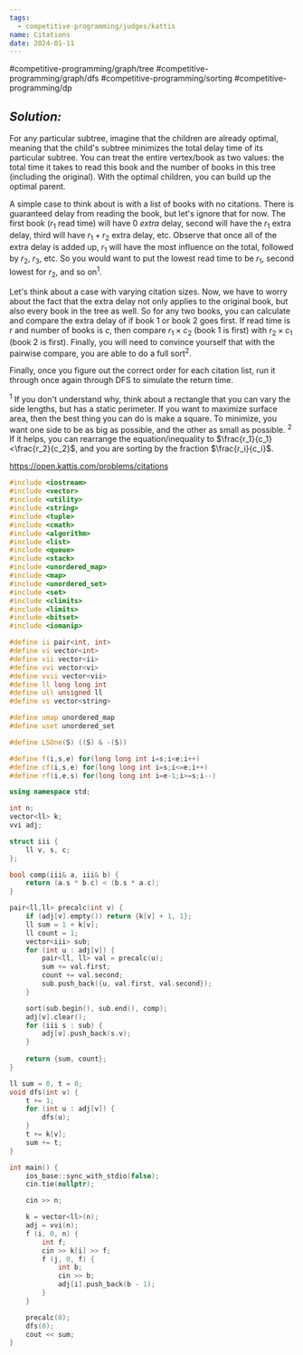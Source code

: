 ```yaml
---
tags:
  - competitive-programming/judges/kattis
name: Citations
date: 2024-01-11
---
```

#competitive-programming/graph/tree
#competitive-programming/graph/dfs
#competitive-programming/sorting
#competitive-programming/dp
## _Solution:_
For any particular subtree, imagine that the children are already optimal, meaning that the child's subtree minimizes the total delay time of its particular subtree. You can treat the entire vertex/book as two values: the total time it takes to read this book and the number of books in this tree (including the original). With the optimal children, you can build up the optimal parent.

A simple case to think about is with a list of books with no citations. There is guaranteed delay from reading the book, but let's ignore that for now. The first book ($r_1$ read time) will have $0$ *extra* delay, second will have the $r_1$ extra delay, third will have $r_1+r_2$ extra delay, etc. Observe that once all of the extra delay is added up, $r_1$ will have the most influence on the total, followed by $r_2$, $r_3$, etc. So you would want to put the lowest read time to be $r_1$, second lowest for $r_2$, and so on<sup>1</sup>.

Let's think about a case with varying citation sizes. Now, we have to worry about the fact that the extra delay not only applies to the original book, but also every book in the tree as well. So for any two books, you can calculate and compare the extra delay of if book 1 or book 2 goes first. If read time is $r$ and number of books is $c$, then compare $r_1\times c_2$ (book 1 is first) with $r_2\times c_1$ (book 2 is first). Finally, you will need to convince yourself that with the pairwise compare, you are able to do a full sort<sup>2</sup>.

Finally, once you figure out the correct order for each citation list, run it through once again through DFS to simulate the return time.

<sup>1</sup> If you don't understand why, think about a rectangle that you can vary the side lengths, but has a static perimeter. If you want to maximize surface area, then the best thing you can do is make a square. To minimize, you want one side to be as big as possible, and the other as small as possible.
<sup>2</sup> If it helps, you can rearrange the equation/inequality to $\frac{r_1}{c_1}<\frac{r_2}{c_2}$, and you are sorting by the fraction $\frac{r_i}{c_i}$.

https://open.kattis.com/problems/citations
```cpp
#include <iostream>
#include <vector>
#include <utility>
#include <string>
#include <tuple>
#include <cmath>
#include <algorithm>
#include <list>
#include <queue>
#include <stack>
#include <unordered_map>
#include <map>
#include <unordered_set>
#include <set>
#include <climits>
#include <limits>
#include <bitset>
#include <iomanip>

#define ii pair<int, int>
#define vi vector<int>
#define vii vector<ii>
#define vvi vector<vi>
#define vvii vector<vii>
#define ll long long int
#define ull unsigned ll
#define vs vector<string>

#define umap unordered_map
#define uset unordered_set

#define LSOne(S) ((S) & -(S))

#define f(i,s,e) for(long long int i=s;i<e;i++)
#define cf(i,s,e) for(long long int i=s;i<=e;i++)
#define rf(i,e,s) for(long long int i=e-1;i>=s;i--)

using namespace std;

int n;
vector<ll> k;
vvi adj;

struct iii {
    ll v, s, c;
};

bool comp(iii& a, iii& b) {
    return (a.s * b.c) < (b.s * a.c);
}

pair<ll,ll> precalc(int v) {
    if (adj[v].empty()) return {k[v] + 1, 1};
    ll sum = 1 + k[v];
    ll count = 1;
    vector<iii> sub;
    for (int u : adj[v]) {
        pair<ll, ll> val = precalc(u);
        sum += val.first;
        count += val.second;
        sub.push_back({u, val.first, val.second});
    }

    sort(sub.begin(), sub.end(), comp);
    adj[v].clear();
    for (iii s : sub) {
        adj[v].push_back(s.v);
    }
    
    return {sum, count};
}

ll sum = 0, t = 0;
void dfs(int v) {
    t += 1;
    for (int u : adj[v]) {
        dfs(u);        
    }
    t += k[v];
    sum += t;
}

int main() {
    ios_base::sync_with_stdio(false);
    cin.tie(nullptr);

    cin >> n;

    k = vector<ll>(n);
    adj = vvi(n);
    f (i, 0, n) {
        int f;
        cin >> k[i] >> f;
        f (j, 0, f) {
            int b;
            cin >> b;
            adj[i].push_back(b - 1);
        }
    }

    precalc(0);
    dfs(0);
    cout << sum;
}
```